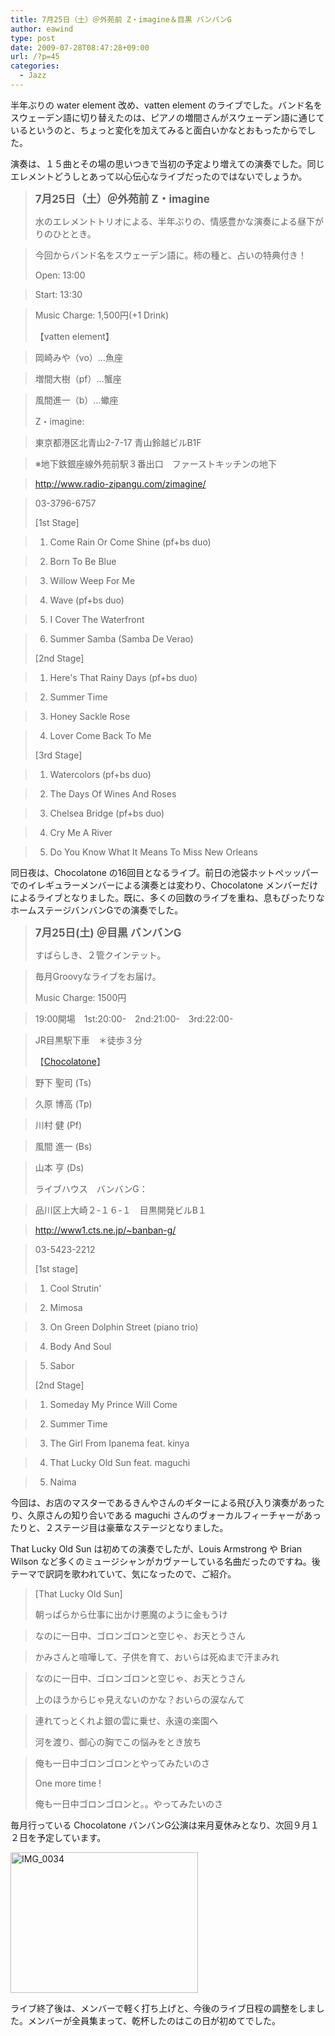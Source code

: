 ```yaml
---
title: 7月25日（土）＠外苑前 Z・imagine＆目黒 バンバンG
author: eawind
type: post
date: 2009-07-28T08:47:28+09:00
url: /?p=45
categories:
  - Jazz
---
```

半年ぶりの water element 改め、vatten element のライブでした。バンド名をスウェーデン語に切り替えたのは、ピアノの増間さんがスウェーデン語に通じているというのと、ちょっと変化を加えてみると面白いかなとおもったからでした。

演奏は、１５曲とその場の思いつきで当初の予定より増えての演奏でした。同じエレメントどうしとあって以心伝心なライブだったのではないでしょうか。

> <big><strong>7月25日（土）＠外苑前 Z・imagine</strong></big>
>
> 水のエレメントトリオによる、半年ぶりの、情感豊かな演奏による昼下がりのひととき。

> 今回からバンド名をスウェーデン語に。柿の種と、占いの特典付き！
>
> Open: 13:00

> Start: 13:30

> Music Charge: 1,500円(+1 Drink)
>
> 【vatten element】

> 岡崎みや（vo）&#8230;魚座

> 増間大樹（pf）&#8230;蟹座

> 風間進一（b）&#8230;蠍座
>
> Z・imagine:

> 東京都港区北青山2-7-17 青山鈴越ビルB1F

> ※地下鉄銀座線外苑前駅３番出口　ファーストキッチンの地下

> http://www.radio-zipangu.com/zimagine/

> 03-3796-6757
>
> [1st Stage]

> 1. Come Rain Or Come Shine (pf+bs duo)

> 2. Born To Be Blue

> 3. Willow Weep For Me

> 4. Wave (pf+bs duo)

> 5. I Cover The Waterfront

> 6. Summer Samba (Samba De Verao)
>
> [2nd Stage]

> 1. Here's That Rainy Days (pf+bs duo)

> 2. Summer Time

> 3. Honey Sackle Rose

> 4. Lover Come Back To Me
>
> [3rd Stage]

> 1. Watercolors (pf+bs duo)

> 2. The Days Of Wines And Roses

> 3. Chelsea Bridge (pf+bs duo)

> 4. Cry Me A River

> 5. Do You Know What It Means To Miss New Orleans

同日夜は、Chocolatone の16回目となるライブ。前日の池袋ホットペッッパーでのイレギュラーメンバーによる演奏とは変わり、Chocolatone メンバーだけによるライブとなりました。既に、多くの回数のライブを重ね、息もぴったりなホームステージバンバンGでの演奏でした。

> <big><strong>7月25日(土) ＠目黒 バンバンG</strong></big>
>
> すばらしき、２管クインテット。

> 毎月Groovyなライブをお届け。
>
> Music Charge: 1500円

> 19:00開場　1st:20:00-　2nd:21:00-　3rd:22:00-

> JR目黒駅下車　＊徒歩３分
>
> 【[Chocolatone][1]】

> 野下 聖司 (Ts)

> 久原 博高 (Tp)

> 川村 健 (Pf)

> 風間 進一 (Bs)

> 山本 亨 (Ds)
>
> ライブハウス　バンバンG：

> 品川区上大崎２-１６-１　目黒開発ビルB１

> http://www1.cts.ne.jp/~banban-g/

> 03-5423-2212
>
> [1st stage]

> 1. Cool Strutin'

> 2. Mimosa

> 3. On Green Dolphin Street (piano trio)

> 4. Body And Soul

> 5. Sabor
>
> [2nd Stage]

> 1. Someday My Prince Will Come

> 2. Summer Time

> 3. The Girl From Ipanema feat. kinya

> 4. That Lucky Old Sun feat. maguchi

> 5. Naima

今回は、お店のマスターであるきんやさんのギターによる飛び入り演奏があったり、久原さんの知り合いである maguchi さんのヴォーカルフィーチャーがあったりと、２ステージ目は豪華なステージとなりました。

That Lucky Old Sun は初めての演奏でしたが、Louis Armstrong や Brian Wilson など多くのミュージシャンがカヴァーしている名曲だったのですね。後テーマで訳詞を歌われていて、気になったので、ご紹介。

> [That Lucky Old Sun]
>
> 朝っぱらから仕事に出かけ悪魔のように金もうけ

> なのに一日中、ゴロンゴロンと空じゃ、お天とうさん

> かみさんと喧嘩して、子供を育て、おいらは死ぬまで汗まみれ

> なのに一日中、ゴロンゴロンと空じゃ、お天とうさん
>
> 上のほうからじゃ見えないのかな？おいらの涙なんて

> 連れてっとくれよ銀の雲に乗せ、永遠の楽園へ
>
> 河を渡り、御心の胸でこの悩みをとき放ち

> 俺も一日中ゴロンゴロンとやってみたいのさ
>
> One more time !
>
> 俺も一日中ゴロンゴロンと。。やってみたいのさ

毎月行っている Chocolatone バンバンG公演は来月夏休みとなり、次回９月１２日を予定しています。

<span class="mt-enclosure mt-enclosure-image" style="display: inline;"><a href="/img/wp/2009/07/IMG_0034.jpg"><img class="alignnone size-medium wp-image-805" src="/img/wp/2009/07/IMG_0034.jpg" alt="IMG_0034" width="300" height="225" srcset="/img/wp/2009/07/IMG_0034.jpg 300w, /img/wp/2009/07/IMG_0034-1024x768.jpg 1024w" sizes="(max-width: 300px) 100vw, 300px" /></a></span>

ライブ終了後は、メンバーで軽く打ち上げと、今後のライブ日程の調整をしました。メンバーが全員集まって、乾杯したのはこの日が初めてでした。

 [1]: http://www.eawind.net/?page_id=930
